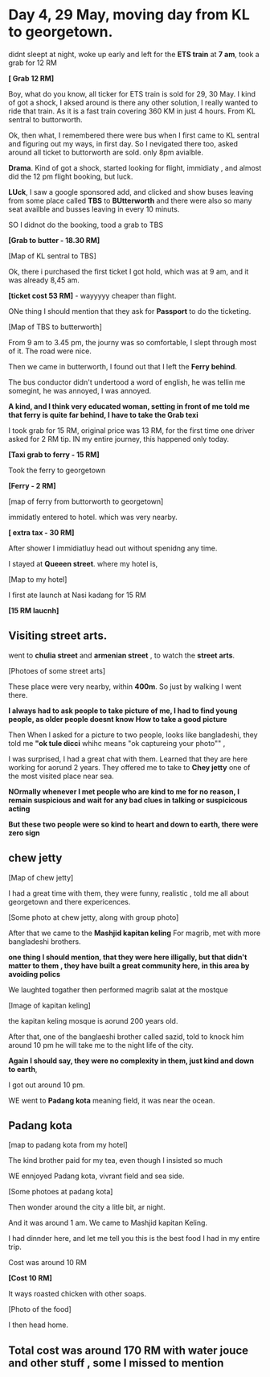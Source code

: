 


# Day 4, 29 May, moving day from KL to georgetown.


didnt sleept at night, woke up early and left for the **ETS train** at **7 am**, took a grab for  12 RM

**[ Grab 12 RM]**

Boy, what do you know, all ticker for ETS train is sold for 29, 30 May. I kind of got a shock, I aksed around is there any other solution, I really wanted to ride that train. As it is a fast train covering 360 KM in just 4 hours. From KL sentral to buttorworth. 


Ok, then what, I remembered there were bus when I first came to KL sentral and figuring out my ways, in first day. So I nevigated there too, asked around all ticket to buttorworth are sold. only 8pm avialble.

**Drama**. Kind of got a shock, started looking for flight, immidiaty , and almost did the 12 pm flight booking, but luck.

**LUck**, I saw a google sponsored add, and clicked and show buses leaving from some place called **TBS** to **BUtterworth** and there were also so many seat availble and busses leaving in every 10 minuts. 

SO I didnot do the booking, tood a grab to TBS




**[Grab to butter - 18.30 RM]**


[Map of KL sentral to TBS]


Ok, there i purchased the first ticket I got hold, which was at 9 am, and it was already 8,45 am.   


**[ticket cost 53 RM]** - wayyyyy cheaper than flight. 

ONe thing I should mention that they ask for **Passport** to do the ticketing.




[Map of TBS to butterworth]


From 9 am to 3.45 pm, the journy was so comfortable, I slept through most of it. The road were nice. 


Then we came in butterworth, I found out that I left the **Ferry behind**. 

The bus conductor didn't undertood a word of english, he was tellin me somegint, he was annoyed, I was annoyed. 

**A kind, and I think very educated woman, setting in front of me told me that ferry is quite far behind, I have to take the Grab texi**


I took grab for 15 RM, original price was 13 RM, for the first time one driver asked for 2 RM tip. IN my entire journey, this happened only today.



**[Taxi grab to ferry - 15 RM]**


Took the ferry to georgetown

**[Ferry - 2 RM]**

[map of ferry from buttorworth to georgetown]


immidatly entered to hotel. which was very nearby.

**[ extra tax -  30 RM]**


After shower I immidiatluy head out without spenidng any time.

I stayed at **Queeen street**. where my hotel is,

[Map to my hotel]

I first ate launch at Nasi kadang for 15 RM


**[15 RM laucnh]**


## Visiting street arts.


went to **chulia street** and **armenian street** , to watch the **street arts**. 


[Photoes of some street arts]


These place were very nearby, within **400m**. So just by walking I went there.




**I always had to ask people to take picture of me, I had to find young people, as older people doesnt know How to take a good picture**



Then When I asked for a picture to two people, looks like bangladeshi, they told me **"ok tule dicci** whihc means "ok captureing your photo"" , 

I was surprised, I had a great chat with them. Learned that they are here working for aorund 2 years. 
They offered me to take to **Chey jetty** one of the most visited place near sea.


**NOrmally whenever I met people who are kind to me for no reason, I remain suspicious and wait for any bad clues in talking or suspicicous acting**


**But these two people were so kind to heart and down to earth, there were zero sign**


## chew jetty

[Map of chew jetty]


I had a great time with them, they were funny, realistic , told me all about georgetown and there expericences. 


[Some photo at chew jetty, along with group photo]


After that we came to the  **Mashjid kapitan keling** For magrib, met with more bangladeshi brothers.



**one thing I should mention, that they were here illigally, but that didn't matter to them , they have built a great community here, in this area by avoiding polics**

We laughted togather  then performed magrib salat at the mostque


[Image of kapitan keling]


the kapitan keling mosque is aorund 200 years old.


After that, one of the banglaeshi brother called sazid, told to knock him around 10 pm he will take me to the night life of the city.  


**Again I should say, they were no complexity in them, just kind and down to earth**, 

I got out around 10 pm.


WE went to **Padang kota** meaning field,   it was near the ocean.


## Padang kota


[map to padang kota from my hotel]

The kind brother paid for my tea, even though I insisted so much

WE ennjoyed Padang kota, vivrant field and sea side. 


[Some photoes at padang kota]



Then wonder around the city a litle bit, ar night.


And it was around 1 am. We came to Mashjid kapitan Keling.

I had dinnder here, and let me tell you this is the best food I had in my entire trip.

Cost was around 10 RM

**[Cost 10 RM]**

It ways roasted chicken with other soaps. 


[Photo of the food]



I then head home.




## Total cost was around 170 RM with water jouce and other stuff , some I missed to mention
